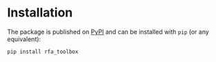 # Installation

The package is published on [PyPI](https://pypi.org/project/deezer-python/)
and can be installed with `pip` (or any equivalent):

```bash
pip install rfa_toolbox
```
